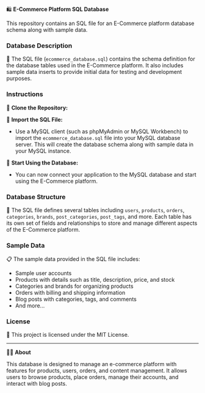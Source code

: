 🛍️ **E-Commerce Platform SQL Database**

This repository contains an SQL file for an E-Commerce platform database schema along with sample data.

### Database Description
📄 The SQL file (`ecommerce_database.sql`) contains the schema definition for the database tables used in the E-Commerce platform. It also includes sample data inserts to provide initial data for testing and development purposes.

### Instructions
📝 **Clone the Repository:**



📂 **Import the SQL File:**
   - Use a MySQL client (such as phpMyAdmin or MySQL Workbench) to import the `ecommerce_database.sql` file into your MySQL database server. This will create the database schema along with sample data in your MySQL instance.

🚀 **Start Using the Database:**
   - You can now connect your application to the MySQL database and start using the E-Commerce platform.

### Database Structure
💼 The SQL file defines several tables including `users`, `products`, `orders`, `categories`, `brands`, `post_categories`, `post_tags`, and more. Each table has its own set of fields and relationships to store and manage different aspects of the E-Commerce platform.

### Sample Data
📋 The sample data provided in the SQL file includes:
- Sample user accounts
- Products with details such as title, description, price, and stock
- Categories and brands for organizing products
- Orders with billing and shipping information
- Blog posts with categories, tags, and comments
- And more...

### License
📄 This project is licensed under the MIT License.

---

👩‍💻 **About**

This database is designed to manage an e-commerce platform with features for products, users, orders, and content management. It allows users to browse products, place orders, manage their accounts, and interact with blog posts.
